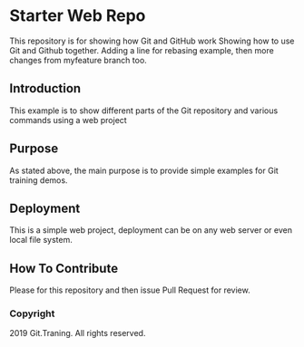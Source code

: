 # Starter Web Repo

This repository is for showing how Git and GitHub work
Showing how to use Git and Github together. Adding a line for rebasing example, then more changes from myfeature branch too.

## Introduction

This example is to show different parts of the Git repository and various commands using a web project

## Purpose

As stated above, the main purpose is to provide simple examples for Git training demos.

## Deployment

This is a simple web project, deployment can be on any web server or even local file system. 

## How To Contribute

Please for this repository and then issue Pull Request for review.

### Copyright

2019 Git.Traning. All rights reserved.